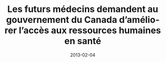 ---
title: "Les futurs médecins demandent au gouvernement du Canada d’améliorer l’accès aux ressources humaines en santé"
link: "/files/press-releases/archived/CFMS Press Release - Lobby Day 2013 FR.pdf"
month: "Feb"
year: 2013
date: 2013-02-04
day: 4
lang: "fr"
---